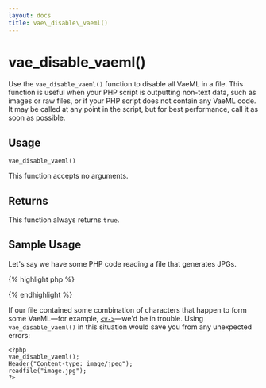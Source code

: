 ```yaml
---
layout: docs
title: vae\_disable\_vaeml()
---
```


# vae\_disable\_vaeml()

Use the `vae_disable_vaeml()` function to disable all VaeML in a file.
This function is useful when your PHP script is outputting non-text
data, such as images or raw files, or if your PHP script does not
contain any VaeML code. It may be called at any point in the script, but
for best performance, call it as soon as possible.

## Usage

`vae_disable_vaeml()`

This function accepts no arguments.

## Returns

This function always returns `true`.

## Sample Usage

Let's say we have some PHP code reading a file that generates JPGs.

{% highlight php %}
<?php
Header("Content-type: image/jpeg");
readfile("image.jpg");
?>
{% endhighlight %}

If our file contained some combination of characters that happen to form
some VaeML—for example, [`<v->`](/v_shortcuts/)—we'd be in trouble. Using
`vae_disable_vaeml()` in this situation would save you from any
unexpected errors:

    <?php 
    vae_disable_vaeml();
    Header("Content-type: image/jpeg");
    readfile("image.jpg");
    ?>
